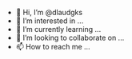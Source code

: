 - 👋 Hi, I’m @dlaudgks
- 👀 I’m interested in ...
- 🌱 I’m currently learning ...
- 💞️ I’m looking to collaborate on ...
- 📫 How to reach me ...

<!---
dlaudgks/dlaudgks is a ✨ special ✨ repository because its `README.md` (this file) appears on your GitHub profile.
You can click the Preview link to take a look at your changes.
--->
